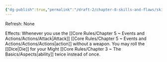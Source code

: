 ```yaml
---
{"dg-publish":true,"permalink":"/draft-2/chapter-8-skills-and-flaws/skill-list/might/rank-3/brawling/"}
---
```


Refresh: None

Effects:
Whenever you use the [[Core Rules/Chapter 5 ~ Events and Actions/Actions/Attack\|Attack]] [[Core Rules/Chapter 5 ~ Events and Actions/Actions/Actions\|action]] without a weapon. You may roll the [[Dice\|Die]] for your Might [[Core Rules/Chapter 3 ~ The Basics/Aspects\|ability]] twice instead of once.